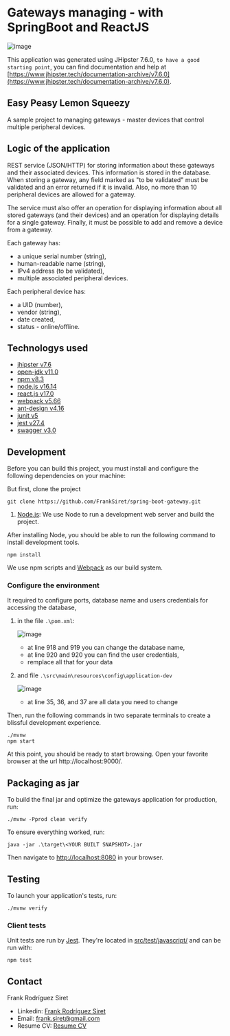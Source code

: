 # Gateways managing - with SpringBoot and ReactJS

![image](https://user-images.githubusercontent.com/53590759/155584278-433c1724-42f8-4962-8017-ea6066f23f15.png)

This application was generated using JHipster 7.6.0, `to have a good starting point`, you can find documentation and help at [https://www.jhipster.tech/documentation-archive/v7.6.0](https://www.jhipster.tech/documentation-archive/v7.6.0).

## Easy Peasy Lemon Squeezy

A sample project to managing gateways - master devices that control multiple peripheral devices.

## Logic of the application

REST service (JSON/HTTP) for storing information about these gateways and their associated devices. This information is stored in the database.
When storing a gateway, any field marked as "to be validated" must be validated and an error returned if it is invalid. Also, no more than 10 peripheral devices are allowed for a gateway.

The service must also offer an operation for displaying information about all stored gateways (and their devices) and an operation for displaying details for a single gateway. Finally, it must be possible to add and remove a device from a gateway.

Each gateway has:

- a unique serial number (string),
- human-readable name (string),
- IPv4 address (to be validated),
- multiple associated peripheral devices.

Each peripheral device has:

- a UID (number),
- vendor (string),
- date created,
- status - online/offline.

## Technologys used

- [jhipster v7.6](https://www.jhipster.tech/)
- [open-jdk v11.0](https://adoptopenjdk.net/)
- [npm v8.3](https://nodejs.org/)
- [node.js v16.14](https://nodejs.org/)
- [react.js v17.0](https://reactjs.org/)
- [webpack v5.66](https://webpack.github.io/)
- [ant-design v4.16](https://ant.design/)
- [junit v5](https://junit.org/junit5/)
- [jest v27.4](https://jestjs.io/)
- [swagger v3.0](https://swagger.io)

## Development

Before you can build this project, you must install and configure the following dependencies on your machine:

But first, clone the project

```
git clone https://github.com/FrankSiret/spring-boot-gateway.git
```

1. [Node.js](https://nodejs.org/en/download/): We use Node to run a development web server and build the project.

After installing Node, you should be able to run the following command to install development tools.

```
npm install
```

We use npm scripts and [Webpack](https://webpack.js.org/) as our build system.

### Configure the environment

It required to configure ports, database name and users credentials for accessing the database,

1. in the file `.\pom.xml`:

   ![image](https://user-images.githubusercontent.com/53590759/155591550-ae7fcf63-5158-46ff-9c02-e661ab1b6841.png)

   - at line 918 and 919 you can change the database name,
   - at line 920 and 920 you can find the user credentials,
   - remplace all that for your data

2. and file `.\src\main\resources\config\application-dev`

   ![image](https://user-images.githubusercontent.com/53590759/155591665-240896ae-8d0c-4cff-a016-9f3e85706115.png)

   - at line 35, 36, and 37 are all data you need to change

Then, run the following commands in two separate terminals to create a blissful development experience.

```
./mvnw
npm start
```

At this point, you should be ready to start browsing. Open your favorite browser at the url http://localhost:9000/.

## Packaging as jar

To build the final jar and optimize the gateways application for production, run:

```
./mvnw -Pprod clean verify
```

To ensure everything worked, run:

```
java -jar .\target\<YOUR BUILT SNAPSHOT>.jar
```

Then navigate to [http://localhost:8080](http://localhost:8080) in your browser.

## Testing

To launch your application's tests, run:

```
./mvnw verify
```

### Client tests

Unit tests are run by [Jest](https://jestjs.io/). They're located in [src/test/javascript/](src/test/javascript/) and can be run with:

```
npm test
```

## Contact

Frank Rodríguez Siret

- Linkedin: [Frank Rodríguez Siret](https://www.linkedin.com/in/frank-siret)
- Email: frank.siret@gmail.com
- Resume CV: [Resume CV](https://franksiret.github.io/resume-cv)
